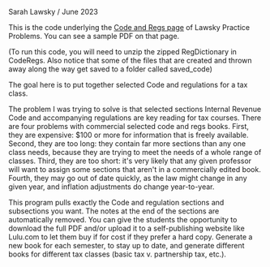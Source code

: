 Sarah Lawsky / June 2023

This is the code underlying the [Code and Regs page](https://www.lawskypracticeproblems.org/codeandregs) of Lawsky Practice Problems. You can see a sample PDF on that page.

(To run this code, you will need to unzip the zipped RegDictionary in CodeRegs. Also notice that some of the files that are created and thrown away along the way get saved to a folder called saved_code)

The goal here is to put together selected Code and regulations for a tax class.

The problem I was trying to solve is that selected sections Internal Revenue Code and accompanying regulations are key reading for tax courses. There are four problems with commercial selected code and regs books. First, they are expensive: $100 or more for information that is freely available. Second, they are too long: they contain far more sections than any one class needs, because they are trying to meet the needs of a whole range of classes. Third, they are too short: it's very likely that any given professor will want to assign some sections that aren't in a commercially edited book. Fourth, they may go out of date quickly, as the law might change in any given year, and inflation adjustments do change year-to-year.

This program pulls exactly the Code and regulation sections and subsections you want. The notes at the end of the sections are automatically removed. You can give the students the opportunity to download the full PDF and/or upload it to a self-publishing website like Lulu.com to let them buy if for cost if they prefer a hard copy. Generate a new book for each semester, to stay up to date, and generate different books for different tax classes (basic tax v. partnership tax, etc.). 


